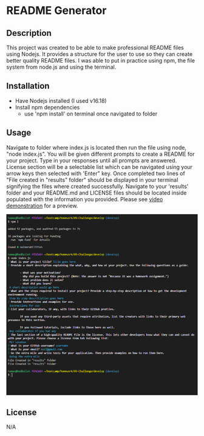 # README Generator

## Description

This project was created to be able to make professional README files using Nodejs. It provides a structure for the user to use so they can create better quality README files. I was able to put in practice using npm, the file system from node.js and using the terminal. 

## Installation

- Have Nodejs installed (I used v16.18)
- Install npm dependencies 
    - use 'npm install' on terminal once navigated to folder

## Usage

Navigate to folder where index.js is located then run the file using node, "node index.js". You will be given different prompts to create a README for your project. Type in your responses until all prompts are answered. License section will be a selectable list which can be navigated using your arrow keys then selected with 'Enter" key. Once completed two lines of "File created in "results" folder" should be displayed in your terminal signifying the files where created successfully. Navigate to your 'results' folder and your README.md and LICENSE files should be located inside populated with the information you provided. Please see [video demonstration](https://drive.google.com/file/d/12lrg-eWLFJg9FQmMeFf1DPwfMkvUZeud/view) for a preview.

![Project Preview](assets/images/project_preview.png)

## License

N/A
